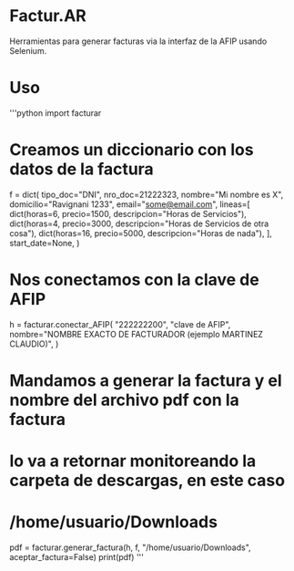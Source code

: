 # Factur.AR

Herramientas para generar facturas via la interfaz de la AFIP usando Selenium.

# Uso

'''python
import facturar

# Creamos un diccionario con los datos de la factura
f = dict(
    tipo_doc="DNI",
    nro_doc=21222323,
    nombre="Mi nombre es X",
    domicilio="Ravignani 1233",
    email="some@email.com",
    lineas=[
        dict(horas=6, precio=1500, descripcion="Horas de Servicios"),
        dict(horas=4, precio=3000, descripcion="Horas de Servicios de otra cosa"),
        dict(horas=16, precio=5000, descripcion="Horas de nada"),
    ],
    start_date=None,
)

# Nos conectamos con la clave de AFIP
h = facturar.conectar_AFIP(
    "222222200",
    "clave de AFIP",
    nombre="NOMBRE EXACTO DE FACTURADOR (ejemplo MARTINEZ CLAUDIO)",
)

# Mandamos a generar la factura y el nombre del archivo pdf con la factura
# lo va a retornar monitoreando la carpeta de descargas, en este caso 
# /home/usuario/Downloads

pdf = facturar.generar_factura(h, f, "/home/usuario/Downloads", aceptar_factura=False)
print(pdf)
'''
